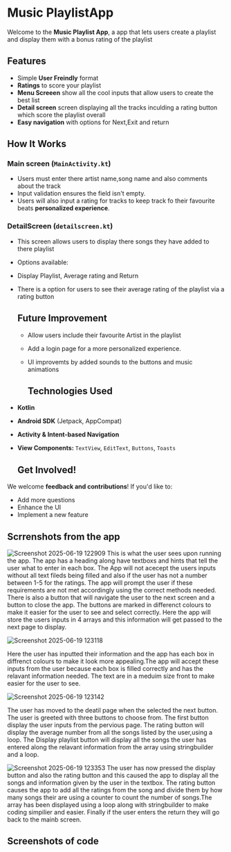 # Music PlaylistApp 


Welcome to the **Music Playlist App**, a app that lets users create a playlist and display them with a bonus rating of the playlist

## Features

- Simple **User Freindly**  format
- **Ratings** to score your playlist
- **Menu Screeen** show all the cool inputs that allow users to create the best list
- **Detail screen** screen displaying all the tracks inculding a rating button which score the playlist overall
- **Easy navigation** with options for Next,Exit and return

## How It Works

### **Main screen (`MainActivity.kt`)**
- Users must enter there artist name,song name and also comments about the track 
- Input validation ensures the field isn't empty.
- Users will also input a rating for tracks to keep track fo their favourite beats **personalized experience**.

### **DetailScreen (`detailscreen.kt`)**
- This screen allows users to display there songs they have added to there playlist
- Options available:
- Display Playlist, Average rating and Return
- There is a option for users to see their average rating of the playlist via a rating button

  ## Future Improvement
  - Allow users include their favourite Artist in the playlist
  - Add a login page for a more personalized experience.
  - UI improvemts by added sounds to the buttons and music animations

    ## Technologies Used
- **Kotlin**
- **Android SDK** (Jetpack, AppCompat)
- **Activity & Intent-based Navigation**
- **View Components:** `TextView`, `EditText`, `Buttons`, `Toasts`

  ## Get Involved!
We welcome **feedback and contributions**! If you'd like to:
- Add more questions
- Enhance the UI
- Implement a new feature

## Scrrenshots from the app


![Screenshot 2025-06-19 122909](https://github.com/user-attachments/assets/f609728d-effc-407d-a377-a46eb4ffc501)
This is what the user sees upon running the app. The app has a heading along have textboxs and hints that tell the user what to enter in each box.
The App will not acecept the users inputs without all text fileds being filled and also if the user has not 
a number between 1-5 for the ratings. The app will prompt the user if these requirements are not met accordingly using the correct methods needed.
There is also a button that  will navigate the user to the next screen and a button to close the app. The buttons are marked in differenct colours to make it 
 easier for the user to see and select correctly. Here the app will store the users inputs in 4 arrays and this information will get passed to the next page to display.


 ![Screenshot 2025-06-19 123118](https://github.com/user-attachments/assets/d78cb30d-a1bf-405c-becb-65267ef7f4a5)

Here the user has inputted their information and the app has each box in diffrenct colours to make it look more appealing.The 
app will accept these inputs from the user because each box is filled correctly and has the relavant information needed. The text
are in a meduim size front to make easier for the user to see.

![Screenshot 2025-06-19 123142](https://github.com/user-attachments/assets/42677bf4-ad0a-4c30-859d-ae6f4c72452c)

The user has moved to the deatil page when the selected the next button. The user is greeted with three buttons to choose from. 
The first button display the user inputs from the pervious page. The rating button will display the average number from all the songs 
listed by the user,using a loop. The Display playlist button will display all the songs the user has entered along the relavant information
from the array using stringbuilder and a loop.

![Screenshot 2025-06-19 123353](https://github.com/user-attachments/assets/af9e6fbf-a30c-47f6-8afd-abcb93492a54)
The user has now pressed the display button and also the rating button and this caused the app to display all the songs 
and information given by the user in the textbox. The rating button causes the app to add all the ratings from the song
and divide them by how many songs their are using a counter to count the number of songs.The array has been displayed using
a loop along with stringbuilder to make coding simpilier and easier. Finally if the user enters the return they will go back 
to the mainb screen.

## Screenshots of code





